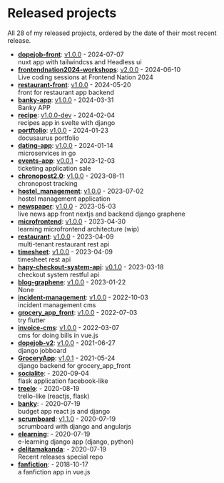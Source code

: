 # Released projects

All <!-- release_count starts -->28<!-- release_count ends --> of my released projects, ordered by the date of their most recent release.

<!-- recent_releases starts -->
* **[dopejob-front](https://github.com/delitamakanda/dopejob-front)**: [v1.0.0](https://github.com/delitamakanda/dopejob-front/releases/tag/v1.0.0) - 2024-07-07
<br>nuxt app with tailwindcss and Headless ui
* **[frontendnation2024-workshops](https://github.com/delitamakanda/frontendnation2024-workshops)**: [v2.0.0](https://github.com/delitamakanda/frontendnation2024-workshops/releases/tag/v2.0.0) - 2024-06-10
<br>Live coding sessions at Frontend Nation 2024
* **[restaurant-front](https://github.com/delitamakanda/restaurant-front)**: [v1.0.0](https://github.com/delitamakanda/restaurant-front/releases/tag/v1.0.0) - 2024-05-20
<br>front for restaurant app backend
* **[banky-app](https://github.com/delitamakanda/banky-app)**: [v1.0.0](https://github.com/delitamakanda/banky-app/releases/tag/v1.0.0) - 2024-03-31
<br>Banky APP
* **[recipe](https://github.com/delitamakanda/recipe)**: [v1.0.0-dev](https://github.com/delitamakanda/recipe/releases/tag/v1.0.0-dev) - 2024-02-04
<br>recipes app in svelte with django
* **[portftolio](https://github.com/delitamakanda/portftolio)**: [v1.0.0](https://github.com/delitamakanda/portftolio/releases/tag/v1.0.0) - 2024-01-23
<br>docusaurus portfolio
* **[dating-app](https://github.com/delitamakanda/dating-app)**: [v1.0.0](https://github.com/delitamakanda/dating-app/releases/tag/v1.0.0) - 2024-01-14
<br>microservices in go
* **[events-app](https://github.com/delitamakanda/events-app)**: [v0.0.1](https://github.com/delitamakanda/events-app/releases/tag/v0.0.1) - 2023-12-03
<br>ticketing application sale
* **[chronopost2.0](https://github.com/delitamakanda/chronopost2.0)**: [v1.0.0](https://github.com/delitamakanda/chronopost2.0/releases/tag/v1.0.0) - 2023-08-11
<br>chronopost tracking
* **[hostel_management](https://github.com/delitamakanda/hostel_management)**: [v1.0.0](https://github.com/delitamakanda/hostel_management/releases/tag/v1.0.0) - 2023-07-02
<br>hostel management application
* **[newspaper](https://github.com/delitamakanda/newspaper)**: [v1.0.0](https://github.com/delitamakanda/newspaper/releases/tag/v1.0.0) - 2023-05-03
<br>live news app front nextjs and backend django graphene
* **[microfrontend](https://github.com/delitamakanda/microfrontend)**: [v1.0.0](https://github.com/delitamakanda/microfrontend/releases/tag/v1.0.0) - 2023-04-30
<br>learning microfrontend architecture (wip)
* **[restaurant](https://github.com/delitamakanda/restaurant)**: [v1.0.0](https://github.com/delitamakanda/restaurant/releases/tag/v1.0.0) - 2023-04-09
<br>multi-tenant restaurant rest api
* **[timesheet](https://github.com/delitamakanda/timesheet)**: [v1.0.0](https://github.com/delitamakanda/timesheet/releases/tag/v1.0.0) - 2023-04-09
<br>timesheet rest api
* **[hapy-checkout-system-api](https://github.com/delitamakanda/hapy-checkout-system-api)**: [v0.1.0](https://github.com/delitamakanda/hapy-checkout-system-api/releases/tag/v0.1.0) - 2023-03-18
<br>checkout system restful api
* **[blog-graphene](https://github.com/delitamakanda/blog-graphene)**: [v1.0.0](https://github.com/delitamakanda/blog-graphene/releases/tag/v1.0.0) - 2023-01-22
<br>None
* **[incident-management](https://github.com/delitamakanda/incident-management)**: [v1.0.0](https://github.com/delitamakanda/incident-management/releases/tag/v1.0.0) - 2022-10-03
<br>incident management cms
* **[grocery_app_front](https://github.com/delitamakanda/grocery_app_front)**: [v1.0.0](https://github.com/delitamakanda/grocery_app_front/releases/tag/v1.0.0) - 2022-07-03
<br>try flutter
* **[invoice-cms](https://github.com/delitamakanda/invoice-cms)**: [v1.0.0](https://github.com/delitamakanda/invoice-cms/releases/tag/v1.0.0) - 2022-03-07
<br>cms for doing bills in vue.js
* **[dopejob-v2](https://github.com/delitamakanda/dopejob-v2)**: [v1.0.0](https://github.com/delitamakanda/dopejob-v2/releases/tag/v1.0.0) - 2021-06-27
<br>django jobboard
* **[GroceryApp](https://github.com/delitamakanda/GroceryApp)**: [v1.0.1](https://github.com/delitamakanda/GroceryApp/releases/tag/v1.0.1) - 2021-05-24
<br>django backend for grocery_app_front 
* **[socialite](https://github.com/delitamakanda/socialite)**: [](https://github.com/delitamakanda/socialite/releases/tag/v2.0) - 2020-09-04
<br>flask application facebook-like
* **[treelo](https://github.com/delitamakanda/treelo)**: [](https://github.com/delitamakanda/treelo/releases/tag/v0.2) - 2020-08-19
<br>trello-like (reactjs, flask)
* **[banky](https://github.com/delitamakanda/banky)**: [](https://github.com/delitamakanda/banky/releases/tag/v1.0) - 2020-07-19
<br>budget app react js and django
* **[scrumboard](https://github.com/delitamakanda/scrumboard)**: [v1.1.0](https://github.com/delitamakanda/scrumboard/releases/tag/v1.1.0) - 2020-07-19
<br>scrumboard with django and angularjs
* **[elearning](https://github.com/delitamakanda/elearning)**: [](https://github.com/delitamakanda/elearning/releases/tag/v1.0) - 2020-07-19
<br>e-learning django app (django, python)
* **[delitamakanda](https://github.com/delitamakanda/delitamakanda)**: [](https://github.com/delitamakanda/delitamakanda/releases/tag/v1.0) - 2020-07-19
<br>Recent releases special repo
* **[fanfiction](https://github.com/delitamakanda/fanfiction)**: [](https://github.com/delitamakanda/fanfiction/releases/tag/v1.1) - 2018-10-17
<br>a fanfiction app in vue.js
<!-- recent_releases ends -->

